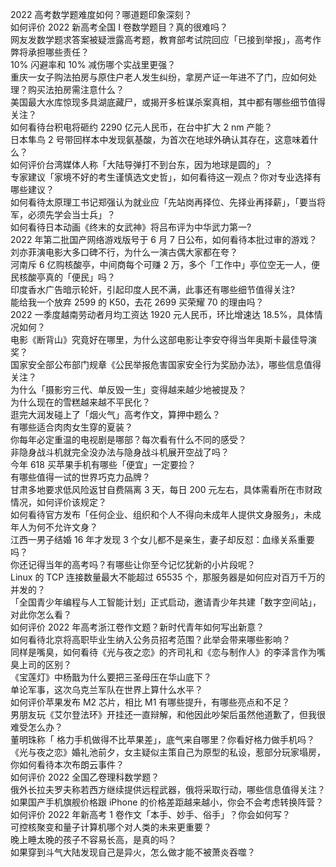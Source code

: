 2022 高考数学题难度如何？哪道题印象深刻？  
如何评价 2022 新高考全国 Ⅰ 卷数学题目？真的很难吗？  
网友发数学题求答案被疑泄露高考题，教育部考试院回应「已接到举报」，高考作弊将承担哪些责任？  
10% 闪避率和 10% 减伤哪个实战里更强？  
重庆一女子购法拍房与原住户老人发生纠纷，拿房产证一年进不了门，应如何处理？购买法拍房需注意什么？  
美国最大水库惊现多具湖底藏尸，或揭开多桩谋杀案真相，其中都有哪些细节值得关注？  
如何看待台积电将砸约 2290 亿元人民币，在台中扩大 2 nm 产能？  
日本隼鸟 2 号带回样本中发现氨基酸，为首次在地球外确认其存在，这意味着什么？  
如何评价台湾媒体人称「大陆导弹打不到台东，因为地球是圆的」？  
专家建议「家境不好的考生谨慎选文史哲」，如何看待这一观点？你对专业选择有哪些建议？  
如何看待太原理工书记郑强认为就业应「先站岗再择位、先择业再择薪」，「要当将军，必须先学会当士兵」？  
如何看待日本动画《终末的女武神》将吕布评为中华武力第一?  
2022 年第二批国产网络游戏版号于 6 月 7 日公布，如何看待本批过审的游戏？  
刘亦菲演电影大多口碑不行，为什么一演古偶大家都在夸？  
河南斥 6 亿购核酸亭，中间商每个可赚 2 万，多个「工作中」亭位空无一人，便民核酸亭真的「便民」吗？  
印度香水广告暗示轮奸，引起印度人民不满，此事还有哪些细节值得关注?  
能给我一个放弃 2599 的 K50，去花 2699 买荣耀 70 的理由吗？  
2022 一季度越南劳动者月均工资达 1920 元人民币，环比增速达 18.5%，具体情况如何？  
电影《断背山》究竟好在哪里，为什么这部电影让李安夺得当年奥斯卡最佳导演奖？  
国家安全部公布部门规章《公民举报危害国家安全行为奖励办法》，哪些信息值得关注？  
为什么「摄影穷三代、单反毁一生」变得越来越少地被提及？  
为什么现在的雪糕越来越不平民化？  
逛完大润发碰上了「烟火气」高考作文，算押中题么？  
有哪些适合肉肉女生穿的夏装？  
你每年必定重温的电视剧是哪部？每次看有什么不同的感受？  
非隐身战斗机就完全没办法与隐身战斗机展开空战了吗？  
今年 618 买苹果手机有哪些「便宜」一定要捡？  
有哪些值得一试的世界巧克力品牌？  
甘肃多地要求低风险返甘自费隔离 3 天，每日 200 元左右，具体需看所在市财政情况，如何评价该规定？  
如何看待官方发布「任何企业、组织和个人不得向未成年人提供文身服务」，未成年人为何不允许文身？  
江西一男子结婚 16 年才发现 3 个女儿都不是亲生，妻子却反怼：血缘关系重要吗？  
你还记得当年的高考吗？有哪些让你至今记忆犹新的小片段呢？  
Linux 的 TCP 连接数量最大不能超过 65535 个，那服务器是如何应对百万千万的并发的？  
「全国青少年编程与人工智能计划」正式启动，邀请青少年共建「数字空间站」，对此你怎么看？  
如何评价 2022 年高考浙江卷作文题？新时代青年如何写出新意？  
如何看待北京将高职毕业生纳入公务员招考范围？此举会带来哪些影响？  
同样是嘴臭，如何看待《光与夜之恋》的齐司礼和《恋与制作人》的李泽言作为嘴臭上司的区别？  
《宝莲灯》中杨戬为什么要把三圣母压在华山底下？  
单论军事，这次乌克兰军队在世界上算什么水平？  
如何评价苹果发布 M2 芯片，相比 M1 有哪些提升，有哪些亮点和不足？  
男朋友玩《艾尔登法环》开挂还一直辩解，和他因此吵架后虽然他道歉了，但我很难受怎么办？  
董明珠称「 格力手机做得不比苹果差」，底气来自哪里？你看好格力做手机吗？  
《光与夜之恋》婚礼池前夕，女主疑似主策自己为原型的私设，惹部分玩家塌房，你如何看待本次布朗云事件？  
如何评价 2022 全国乙卷理科数学题？  
俄外长拉夫罗夫称若西方继续提供远程武器，俄将采取行动，哪些信息值得关注？  
如果国产手机旗舰价格跟 iPhone 的价格差距越来越小，你会不会考虑转换阵营？  
如何评价 2022 年新高考 1 卷作文「本手、妙手、俗手」？你会如何写？  
可控核聚变和量子计算机哪个对人类的未来更重要？  
晚上睡太晚的孩子不容易长高，是真的吗？  
如果穿到斗气大陆发现自己是异火，怎么做才能不被萧炎吞噬？  
